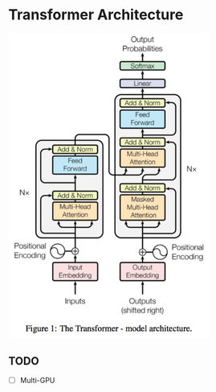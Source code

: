 # Transformer Architecture

<img src = 'figures/transformer.png' width="400"> 

## TODO
- [ ]  Multi-GPU


